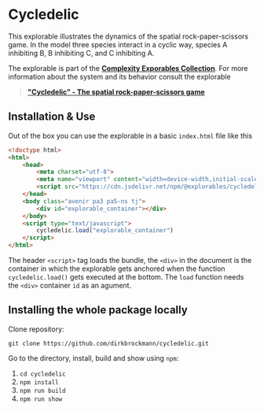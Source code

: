 # Cycledelic

This explorable illustrates the dynamics of the spatial rock-paper-scissors game. In the model three species interact in a cyclic way, species A inhibiting B, B inhibiting C, and C inhibiting A.

The explorable is part of the [**Complexity Exporables Collection**](https://www.complexity-explorables.org). For more information about the system and its behavior consult the explorable
> [**"Cycledelic" - The spatial rock-paper-scissors game**](https://www.complexity-explorables.org/explorables/cycledelic/)

## Installation & Use

Out of the box you can use the explorable in a basic `index.html` file like this

```html
<!doctype html>
<html>
	<head>
		<meta charset="utf-8">
		<meta name="viewport" content="width=device-width,initial-scale=1">
		<script src="https://cdn.jsdelivr.net/npm/@explorables/cycledelic"></script>
	</head>
	<body class="avenir pa3 pa5-ns tj">
	    <div id="explorable_container"></div>
	</body>
	<script type="text/javascript">
		cycledelic.load("explorable_container")
	</script>
</html>
```
The header `<script>` tag loads the bundle, the `<div>` in the document is the container in which the explorable gets anchored when the function `cycledelic.load()` gets executed at the bottom. The `load` function needs the `<div>` container `id` as an agument.

## Installing the whole package locally

Clone repository:

```shell
git clone https://github.com/dirkbrockmann/cycledelic.git
```


Go to the directory, install, build and show using `npm`:

1. `cd cycledelic`
2. `npm install`
3. `npm run build`
4. `npm run show`
